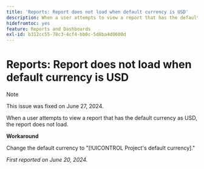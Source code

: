 ```yaml
---
title: 'Reports: Report does not load when default currency is USD'
description: When a user attempts to view a report that has the default currency as USD, the report does not load.
hidefromtoc: yes
feature: Reports and Dashboards
exl-id: b312cc55-78c3-4cf4-bb0c-5d8ba4d0600d
---
```

# Reports: Report does not load when default currency is USD

>[!NOTE]
>
>This issue was fixed on June 27, 2024.

When a user attempts to view a report that has the default currency as USD, the report does not load.

**Workaround**

Change the default currency to "[!UICONTROL Project's default currency]."

_First reported on June 20, 2024._
